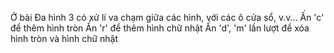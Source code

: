 Ở bài Đa hình 3 có xử lí va chạm giữa các hình, với các ô cửa sổ, v.v...
Ấn 'c' để thêm hình tròn
Ấn  'r' để thêm hình chữ nhật
Ấn  'd', 'm' lần lượt để xóa hình tròn và hình chữ nhật
